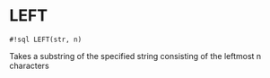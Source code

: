 # LEFT

`#!sql LEFT(str, n)`

Takes a substring of the specified string consisting of
the leftmost n characters
